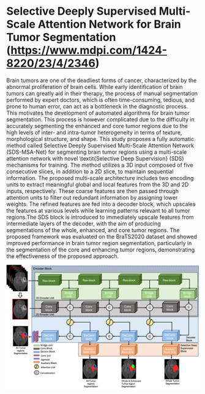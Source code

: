 # Selective Deeply Supervised Multi-Scale Attention Network for Brain Tumor Segmentation (https://www.mdpi.com/1424-8220/23/4/2346)


Brain tumors are one of the deadliest forms of cancer, characterized by the abnormal proliferation of brain cells. While early identification of brain tumors can greatly aid in their therapy, the process of manual segmentation performed by expert doctors, which is often time-consuming, tedious, and prone to human error, can act as a bottleneck in the diagnostic process. This motivates the development of automated algorithms for brain tumor segmentation. This process is however complicated due to the difficulty in accurately segmenting the enhanced and core tumor regions due to the high levels of inter- and intra-tumor heterogeneity in terms of texture, morphological structure, and shape. This study proposes a fully automatic method called Selective Deeply Supervised Multi-Scale Attention Network (SDS-MSA-Net) for segmenting brain tumor regions using a multi-scale attention network with novel \textit{Selective Deep Supervision} (SDS) mechanisms for training. The method utilizes a 3D input composed of five consecutive slices, in addition to a 2D slice, to maintain sequential information. The proposed multi-scale architecture includes two encoding units to extract meaningful global and local features from the 3D and 2D inputs, respectively. These coarse features are then passed through attention units to filter out redundant information by assigning lower weights. The refined features are fed into a decoder block, which upscales the features at various levels while learning patterns relevant to all tumor regions.The SDS block is introduced to immediately upscale features from intermediate layers of the decoder, with the aim of producing segmentations of the whole, enhanced, and core tumor regions. The proposed framework was evaluated on the BraTS2020 dataset and showed improved performance in brain tumor region segmentation, particularly in the segmentation of the core and enhancing tumor regions, demonstrating the effectiveness of the proposed approach.

![Architecture Diagram](https://github.com/Azkarehman/SDS-MSA-Net/blob/main/fig/model.png)

